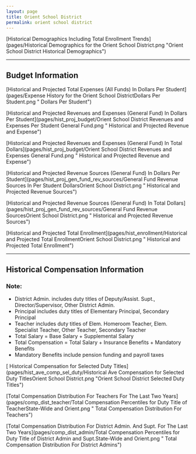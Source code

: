 ```yaml
---
layout: page
title: Orient School District
permalink: orient school district
---
```



[Historical Demographics Including Total Enrollment Trends](pages/Historical Demographics for the Orient School District.png "Orient School District Historical Demographics")

___

## Budget Information

[Historical and Projected Total Expenses (All Funds) In Dollars Per Student](pages/Expense History for the Orient School DistrictDollars Per Student.png " Dollars Per Student")

[Historical and Projected Revenues and Expenses (General Fund) In Dollars Per Student](pages/hist_proj_budget/Orient School District Revenues and Expenses Per Student General Fund.png " Historical and Projected Revenue and Expense")

[Historical and Projected Revenues and Expenses (General Fund) In Total Dollars](pages/hist_proj_budget/Orient School District Revenues and Expenses General Fund.png " Historical and Projected Revenue and Expense")

[Historical and Projected Revenue Sources (General Fund) In Dollars Per Student](pages/hist_proj_gen_fund_rev_sources/General Fund Revenue Sources In Per Student DollarsOrient School District.png " Historical and Projected Revenue Sources")

[Historical and Projected Revenue Sources (General Fund) In Total Dollars](pages/hist_proj_gen_fund_rev_sources/General Fund Revenue SourcesOrient School District.png " Historical and Projected Revenue Sources")

[Historical and Projected Total Enrollment](pages/hist_enrollment/Historical and Projected Total EnrollmentOrient School District.png " Historical and Projected Total Enrollment")


___

## Historical Compensation Information
### Note:
- District Admin. includes duty titles of Deputy/Assist. Supt., Director/Supervisor, Other District Admin.
- Principal includes duty titles of Elementary Principal, Secondary Principal
- Teacher includes duty titles of Elem. Homeroom Teacher, Elem. Specialist Teacher, Other Teacher, Secondary Teacher
- Total Salary = Base Salary + Supplemental Salary
- Total Compensation = Total Salary + Insurance Benefits + Mandatory Benefits
- Mandatory Benefits include pension funding and payroll taxes

[ Historical Compensation for Selected Duty Titles](pages/hist_ave_comp_sel_duty/Historical Ave Compensation for Selected Duty TitlesOrient School District.png "Orient School District Selected Duty Titles")

[Total Compensation Distribution For Teachers For The Last Two Years](pages/comp_dist_teacher/Total Compensation Percentiles for Duty Title of TeacherState-Wide and Orient.png " Total Compensation Distribution For Teachers")

[Total Compensation Distribution For District Admin. And Supt. For The Last Two Years](pages/comp_dist_admin/Total Compensation Percentiles for Duty Title of District Admin and Supt.State-Wide and Orient.png " Total Compensation Distribution For District Admins")

